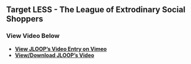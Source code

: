 ## Target LESS -  The League of Extrodinary Social Shoppers
### View Video Below

- [**View JLOOP’s Video Entry on Vimeo**](https://vimeo.com/65119626 )
- [**View/Download JLOOP’s Video**](target_less-jloop.mp4?raw=true)
 
